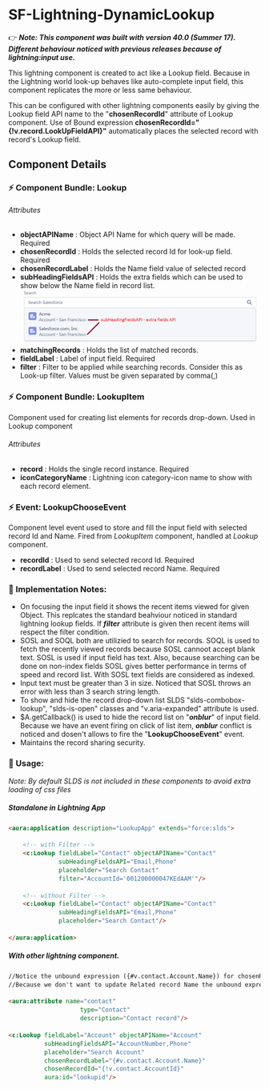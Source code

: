 # SF-Lightning-DynamicLookup

:point_right: **_Note: This component was built with version 40.0 (Summer 17). Different behaviour noticed with previous releases because of lightning:input use._**

This lightning component is created to act like a Lookup field. Because in the Lightning world look-up behaves like auto-complete input field, this component replicates the more or less same behaviour.

This can be configured with other lightning components easily by giving the Lookup field API name to the "**chosenRecordId**" attribute of Lookup component. Use of Bound expression **chosenRecordId="{!v.record.LookUpFieldAPI}"** automatically places the selected record with record's Lookup field.

## Component Details

### :zap: Component Bundle: Lookup
###### Attributes
- **objectAPIName** : Object API Name for which query will be made. Required
- **chosenRecordId** : Holds the selected record Id for look-up field. Required
- **chosenRecordLabel** : Holds the Name field value of selected record
- **subHeadingFieldsAPI** : Holds the extra fields which can be used to show below the Name field in record list.
![](/src/ExtraFields.PNG "Adding extra field details")
- **matchingRecords** : Holds the list of matched records.
- **fieldLabel** : Label of input field. Required
- **filter** : Filter to be applied while searching records. Consider this as Look-up filter. Values must be given separated by comma(,)

### :zap: Component Bundle: LookupItem
Component used for creating list elements for records drop-down. Used in Lookup component
###### Attributes
- **record** : Holds the single record instance. Required
- **iconCategoryName** : Lightning icon category-icon name to show with each record element.

### :zap: Event: LookupChooseEvent
Component level event used to store and fill the input field with selected record Id and Name. Fired from *LookupItem* component, handled at *Lookup* component.
- **recordId** : Used to send selected record Id. Required
- **recordLabel** : Used to send selected record Name. Required

### :green_book: Implementation Notes:
- On focusing the input field it shows the recent items viewed for given Object. This replcates the standard beahviour noticed in standard lightning lookup fields. If **_filter_** attribute is given then recent items will respect the filter condition.
- SOSL and SOQL both are utilizied to search for records. SOQL is used to fetch the recently viewed records because SOSL cannoot accept blank text. SOSL is used if input field has text. Also, because searching can be done on non-index fields SOSL gives better performance in terms of speed and record list. With SOSL text fields are considered as indexed.
- Input text must be greater than 3 in size. Noticed that SOSL throws an error with less than 3 search string length.
- To show and hide the record drop-down list SLDS "slds-combobox-lookup", "slds-is-open" classes and "v.aria-expanded" attribute is used.
- $A.getCallback() is used to hide the record list on "**_onblur_**" of input field. Because we have an event firing on click of list item, **_onblur_** conflict is noticed and dosen't allows to fire the "**LookupChooseEvent**" event.
- Maintains the record sharing security.

### :green_book: Usage:
_Note: By default SLDS is not included in these components to avoid extra loading of css files_

##### Standalone in Lightning App
```html
<aura:application description="LookupApp" extends="force:slds">

    <!-- with Filter -->
    <c:Lookup fieldLabel="Contact" objectAPIName="Contact"
              subHeadingFieldsAPI="Email,Phone"
              placeholder="Search Contact"
              filter="AccountId='001200000047KEdAAM'"/>

    <!-- without Filter -->
    <c:Lookup fieldLabel="Contact" objectAPIName="Contact"
              subHeadingFieldsAPI="Email,Phone"
              placeholder="Search Contact"/>

</aura:application>
```

##### With other lightning component. 
```html
//Notice the unbound expression ({#v.contact.Account.Name}) for chosenRecordLabel. 
//Because we don't want to update Related record Name the unbound expression will avoid the setup of extra standard event handling mechanism.

<aura:attribute name="contact"
                    type="Contact"
                    description="Contact record"/>
                    
<c:Lookup fieldLabel="Account" objectAPIName="Account"
          subHeadingFieldsAPI="AccountNumber,Phone"
          placeholder="Search Account"
          chosenRecordLabel="{#v.contact.Account.Name}"
          chosenRecordId="{!v.contact.AccountId}"
          aura:id="lookupid"/>
          
```
